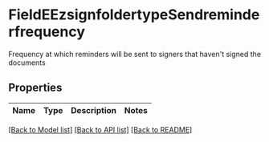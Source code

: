 # FieldEEzsignfoldertypeSendreminderfrequency

Frequency at which reminders will be sent to signers that haven't signed the documents

## Properties
Name | Type | Description | Notes
------------ | ------------- | ------------- | -------------

[[Back to Model list]](../README.md#documentation-for-models) [[Back to API list]](../README.md#documentation-for-api-endpoints) [[Back to README]](../README.md)


